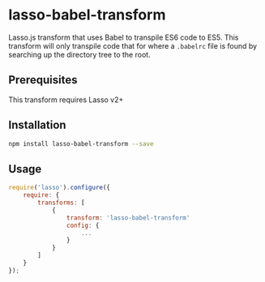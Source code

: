# lasso-babel-transform

Lasso.js transform that uses Babel to transpile ES6 code to ES5. This transform will only transpile code that for where a `.babelrc` file is found by searching up the directory tree to the root.

## Prerequisites

This transform requires Lasso v2+

## Installation

```bash
npm install lasso-babel-transform --save
```

## Usage

```javascript
require('lasso').configure({
    require: {
        transforms: [
            {
                transform: 'lasso-babel-transform'
                config: {
                    ...
                }
            }
        ]
    }
});
```